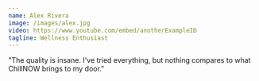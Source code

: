 ```yaml
---
name: Alex Rivera
image: /images/alex.jpg
video: https://www.youtube.com/embed/anotherExampleID
tagline: Wellness Enthusiast
---
```


"The quality is insane. I've tried everything, but nothing compares to what ChillNOW brings to my door." 